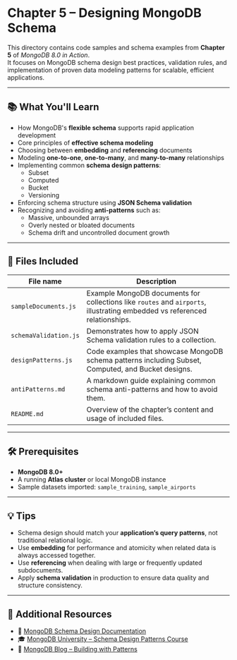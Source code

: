 # Chapter 5 – Designing MongoDB Schema

This directory contains code samples and schema examples from **Chapter 5** of _MongoDB 8.0 in Action_.  
It focuses on MongoDB schema design best practices, validation rules, and implementation of proven data modeling patterns for scalable, efficient applications.

---

## 📚 What You'll Learn

- How MongoDB's **flexible schema** supports rapid application development
- Core principles of **effective schema modeling**
- Choosing between **embedding** and **referencing** documents
- Modeling **one-to-one**, **one-to-many**, and **many-to-many** relationships
- Implementing common **schema design patterns**:
  - Subset
  - Computed
  - Bucket
  - Versioning
- Enforcing schema structure using **JSON Schema validation**
- Recognizing and avoiding **anti-patterns** such as:
  - Massive, unbounded arrays
  - Overly nested or bloated documents
  - Schema drift and uncontrolled document growth

---

## 📁 Files Included

| File name               | Description |
|-------------------------|-------------|
| `sampleDocuments.js`    | Example MongoDB documents for collections like `routes` and `airports`, illustrating embedded vs referenced relationships. |
| `schemaValidation.js`   | Demonstrates how to apply JSON Schema validation rules to a collection. |
| `designPatterns.js`     | Code examples that showcase MongoDB schema patterns including Subset, Computed, and Bucket designs. |
| `antiPatterns.md`       | A markdown guide explaining common schema anti-patterns and how to avoid them. |
| `README.md`             | Overview of the chapter’s content and usage of included files. |

---

## 🛠 Prerequisites

- **MongoDB 8.0+**
- A running **Atlas cluster** or local MongoDB instance
- Sample datasets imported: `sample_training`, `sample_airports`

---

## 💡 Tips

- Schema design should match your **application’s query patterns**, not traditional relational logic.
- Use **embedding** for performance and atomicity when related data is always accessed together.
- Use **referencing** when dealing with large or frequently updated subdocuments.
- Apply **schema validation** in production to ensure data quality and structure consistency.

---

## 🔗 Additional Resources

- 📘 [MongoDB Schema Design Documentation](https://www.mongodb.com/docs/manual/core/data-model-design/)
- 🎓 [MongoDB University – Schema Design Patterns Course](https://learn.mongodb.com/courses/schema-design-patterns)
- 🧠 [MongoDB Blog – Building with Patterns](https://www.mongodb.com/blog/post/building-with-patterns-a-summary)
